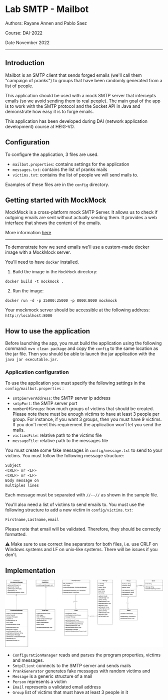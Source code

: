 # Lab SMTP - Mailbot

Authors: Rayane Annen and Pablo Saez

Course: DAI-2022

Date November 2022

---

## Introduction

Mailbot is an SMTP client that sends forged emails (we'll call them "campaign of pranks")
to groups that have been randomly generated from a list of people.

This application should be used with a mock SMTP server that intercepts emails (so we avoid sending them to real people). The main goal of the app is to work with the SMTP protocol and the Socket API in Java and demonstrate how easy it is to forge emails.

This application has been developed during DAI (network application development) course at HEIG-VD.

## Configuration

To configure the application, 3 files are used.

- `mailbot.properties`: contains settings for the application
- `messages.txt`:  contains the list of pranks mails
- `victims.txt`: contains the list of people we will send mails to.

Examples of these files are in the `config` directory.

## Getting started with MockMock 

MockMock is a cross-platform mock SMTP Server. It allows us to check if outgoing emails are sent without actually sending them.
It provides a web interface that shows the content of the emails.

More information [here](https://github.com/DominiqueComte/MockMock)

---

To demonstrate how we send emails we'll use a custom-made docker image with a MockMock server.

You'll need to have `docker` installed.

1. Build the image in the `MockMock` directory:
```
docker build -t mockmock .
```
2. Run the image: 
```
docker run -d -p 25000:25000 -p 8000:8000 mockmock
```

Your mockmock server should be accessible at the following address: `http://localhost:8000`

## How to use the application

Before launching the app, you must build the application using the following command: `mvn clean package` and copy the `config` to the same location as the jar file. 
Then you should be able to launch the jar application with the `java jar executable.jar`.


### Application configuration

To use the application you must specify the following settings in the `config/mailbot.properties` :

- `smtpServerAddress`: the SMTP server ip address
- `smtpPort`: the SMTP server port
- `numberOfGroups`: how much groups of victims that should be created. Please note there must be enough victims to have at least 3 people per group. For instance, if you want 3 groups, then you must have 9 victims. If you don't meet this requirement the application won't let you send the mails.
- `victimsFile`: relative path to the victims file
- `messageFile`: relative path to the messages file

You must create some fake messages in `config/message.txt` to send to your victims. You must follow the following message structure:
```
Subject
<CRLF> or <LF>
<CRLF> or <LF>
Body message on 
multiples lines
```
Each message must be separated with `//--//` as shown in the sample file.

You'll also need a list of victims to send emails to. You must use the following structure to add a new victim in `config/victims.txt`: 
```
Firstname,Lastname,email
```

Please note that email will be validated. Therefore, they should be correctly formatted.

⚠️ Make sure to use correct line separators for both files, i.e. use CRLF on Windows systems and LF on unix-like systems. There will be issues if you don't.

## Implementation

![uml](figures/mailbot.drawio.png)

- `ConfigurationManager` reads and parses the program properties, victims and messages. 
- `SmtpClient` connects to the SMTP server and sends mails
- `PrankGenerator` generates fake messages with random victims and 
- `Message` is a generic structure of a mail 
- `Person` represents a victim
- `Email` represents a validated email address
- `Group` list of victims that must have at least 3 people in it